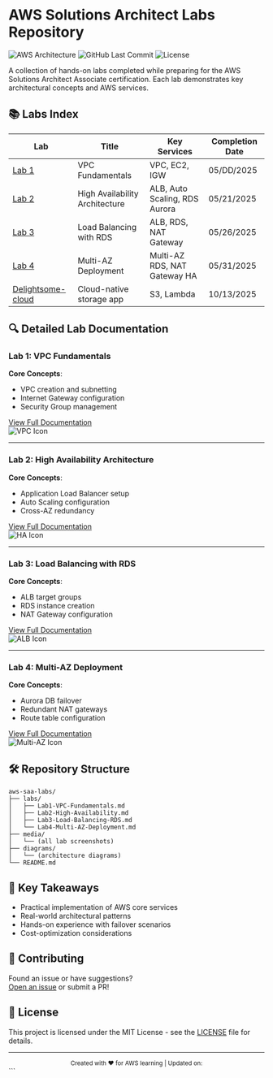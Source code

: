 # AWS Solutions Architect Labs Repository

![AWS Architecture](https://img.shields.io/badge/AWS-Certified%20Solutions%20Architect-orange?logo=amazon-aws)
![GitHub Last Commit](https://img.shields.io/github/last-commit/DSTIXX05/My-Learning-Journey)
![License](https://img.shields.io/badge/License-MIT-blue)

A collection of hands-on labs completed while preparing for the AWS Solutions Architect Associate certification. Each lab demonstrates key architectural concepts and AWS services.

## 📚 Labs Index

| Lab                                 | Title                          | Key Services                  | Completion Date |
| ----------------------------------- | ------------------------------ | ----------------------------- | --------------- |
| [Lab 1](https://github.com/DSTIXX05/My-Learning-Journey/blob/main/Architecting%20with%20AWS%20Labs/Lab1.md)    | VPC Fundamentals               | VPC, EC2, IGW                 | 05/DD/2025      |
| [Lab 2](https://github.com/DSTIXX05/My-Learning-Journey/blob/main/Architecting%20with%20AWS%20Labs/Lab2.md)     | High Availability Architecture | ALB, Auto Scaling, RDS Aurora | 05/21/2025      |
| [Lab 3](https://github.com/DSTIXX05/My-Learning-Journey/blob/main/Architecting%20with%20AWS%20Labs/Lab3.md)  | Load Balancing with RDS        | ALB, RDS, NAT Gateway         | 05/26/2025      |
| [Lab 4](https://github.com/DSTIXX05/My-Learning-Journey/blob/main/Architecting%20with%20AWS%20Labs/Lab4.md) | Multi-AZ Deployment            | Multi-AZ RDS, NAT Gateway HA  | 05/31/2025      |
| [Delightsome-cloud](https://github.com/DSTIXX05/My-Learning-Journey/blob/main/Architecting%20with%20AWS%20Labs/delightsome-cloud.md) | Cloud-native storage app            | S3, Lambda  | 10/13/2025      |

## 🔍 Detailed Lab Documentation

### Lab 1: VPC Fundamentals

<a name="lab-1-vpc-fundamentals"></a>
**Core Concepts**:

- VPC creation and subnetting
- Internet Gateway configuration
- Security Group management

[View Full Documentation](./)  
![VPC Icon](https://img.icons8.com/color/48/000000/amazon-vpc.png)

---

### Lab 2: High Availability Architecture

<a name="lab-2-ha-architecture"></a>
**Core Concepts**:

- Application Load Balancer setup
- Auto Scaling configuration
- Cross-AZ redundancy

[View Full Documentation](./Lab2.md)  
![HA Icon](https://img.icons8.com/color/48/000000/high-availability.png)

---

### Lab 3: Load Balancing with RDS

<a name="lab-3-load-balancing-rds"></a>
**Core Concepts**:

- ALB target groups
- RDS instance creation
- NAT Gateway configuration

[View Full Documentation](./Lab3.md)  
![ALB Icon](https://img.icons8.com/color/48/000000/load-balancer.png)

---

### Lab 4: Multi-AZ Deployment

<a name="lab-4-multi-az-deployment"></a>
**Core Concepts**:

- Aurora DB failover
- Redundant NAT gateways
- Route table configuration

[View Full Documentation](./Lab4.md)  
![Multi-AZ Icon](https://img.icons8.com/color/48/000000/multiple-devices.png)

## 🛠️ Repository Structure

```
aws-saa-labs/
├── labs/
│   ├── Lab1-VPC-Fundamentals.md
│   ├── Lab2-High-Availability.md
│   ├── Lab3-Load-Balancing-RDS.md
│   └── Lab4-Multi-AZ-Deployment.md
├── media/
│   └── (all lab screenshots)
├── diagrams/
│   └── (architecture diagrams)
└── README.md
```

## 📌 Key Takeaways

- Practical implementation of AWS core services
- Real-world architectural patterns
- Hands-on experience with failover scenarios
- Cost-optimization considerations

## 🤝 Contributing

Found an issue or have suggestions?  
[Open an issue](https://github.com/DSTIXX05/My-Learning-Journey/tree/main/Architecting%20with%20AWS%20Labs/issues) or submit a PR!

## 📜 License

This project is licensed under the MIT License - see the [LICENSE](./LICENSE) file for details.

---

<div align="center">
  <sub>Created with ❤️ for AWS learning | Updated on: <script>document.write(new Date().toLocaleDateString());</script></sub>
</div>
```
